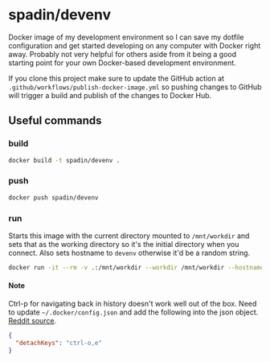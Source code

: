 # spadin/devenv

Docker image of my development environment so I can save my dotfile configuration and get started developing on any computer with Docker right away. Probably not very helpful for others aside from it being a good starting point for your own Docker-based development environment.

If you clone this project make sure to update the GitHub action at `.github/workflows/publish-docker-image.yml` so pushing changes to GitHub will trigger a build and publish of the changes to Docker Hub.

## Useful commands

### build

```bash
docker build -t spadin/devenv .
```

### push

```bash
docker push spadin/devenv
```

### run

Starts this image with the current directory mounted to `/mnt/workdir` and sets that as the working directory so it's the initial directory when you connect. Also sets hostname to `devenv` otherwise it'd be a random string.

```bash
docker run -it --rm -v .:/mnt/workdir --workdir /mnt/workdir --hostname devenv spadin/devenv:latest --platform linux/amd64
```

#### Note

Ctrl-p for navigating back in history doesn't work well out of the box. Need to update `~/.docker/config.json` and add the following into the json object. [Reddit source][1].

```json
{
  "detachKeys": "ctrl-o,e"
}
```

[1]: https://www.reddit.com/r/commandline/comments/jyobew/ctrlp_and_ctrln_from_readline_work_weirdly_in_a/
